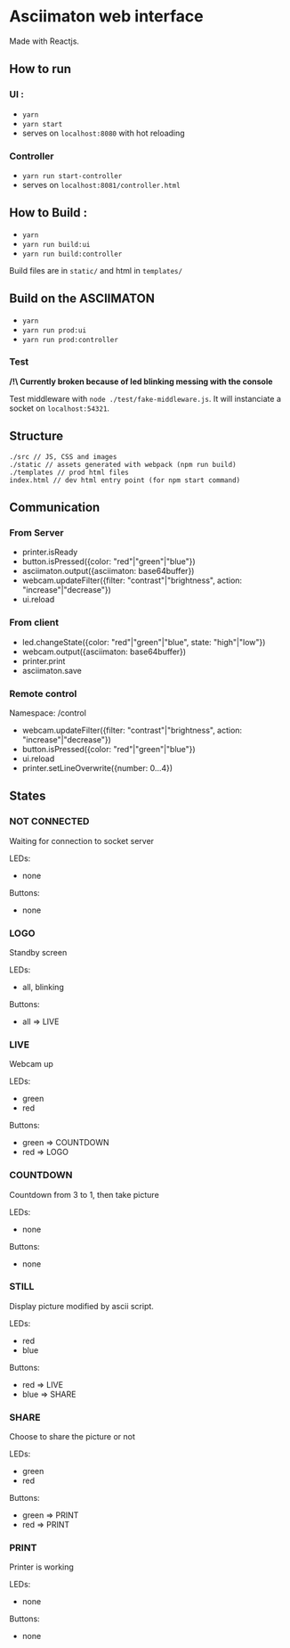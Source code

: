 # Asciimaton web interface

Made with Reactjs.

## How to run
### UI :

- `yarn`
- `yarn start`
- serves on `localhost:8080` with hot reloading

### Controller

- `yarn run start-controller`
- serves on `localhost:8081/controller.html`

## How to Build :

- `yarn`
- `yarn run build:ui`
- `yarn run build:controller`

Build files are in `static/` and html in `templates/`

## Build on the ASCIIMATON

- `yarn`
- `yarn run prod:ui`
- `yarn run prod:controller`

### Test

**/!\ Currently broken because of led blinking messing with
the console**

Test middleware with `node ./test/fake-middleware.js`.
It will instanciate a socket on `localhost:54321`.


## Structure

```
./src // JS, CSS and images
./static // assets generated with webpack (npm run build)
./templates // prod html files
index.html // dev html entry point (for npm start command)
```

## Communication
### From Server
- printer.isReady
- button.isPressed({color: "red"|"green"|"blue"})
- asciimaton.output({asciimaton: base64buffer})
- webcam.updateFilter({filter: "contrast"|"brightness", action: "increase"|"decrease"})
- ui.reload

### From client
- led.changeState({color: "red"|"green"|"blue", state: "high"|"low"})
- webcam.output({asciimaton: base64buffer})
- printer.print
- asciimaton.save

### Remote control
Namespace: /control
- webcam.updateFilter({filter: "contrast"|"brightness", action: "increase"|"decrease"})
- button.isPressed({color: "red"|"green"|"blue"})
- ui.reload
- printer.setLineOverwrite({number: 0...4})

## States
### NOT CONNECTED
Waiting for connection to socket server

LEDs:
- none

Buttons:
- none

### LOGO
Standby screen

LEDs:
- all, blinking

Buttons:
- all => LIVE

### LIVE
Webcam up

LEDs:
- green
- red

Buttons:
- green => COUNTDOWN
- red => LOGO

### COUNTDOWN
Countdown from 3 to 1, then take picture

LEDs:
- none

Buttons:
- none

### STILL
Display picture modified by ascii script.

LEDs:
- red
- blue

Buttons:
- red => LIVE
- blue => SHARE

### SHARE
Choose to share the picture or not

LEDs:
- green
- red

Buttons:
- green => PRINT
- red => PRINT

### PRINT
Printer is working

LEDs:
- none

Buttons:
- none
